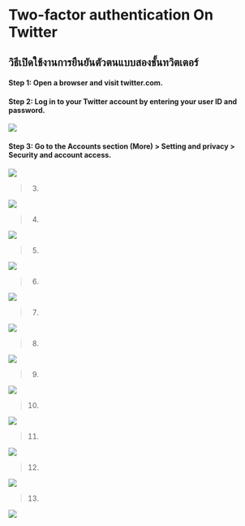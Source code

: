 # Two-factor authentication On Twitter

## วิธีเปิดใช้งานการยืนยันตัวตนแบบสองชั้นทวิตเตอร์ 

####  Step 1: Open a browser and visit twitter.com.
####  Step 2: Log in to your Twitter account by entering your user ID and password.

![](images/01.png)

####  Step 3: Go to the Accounts section (More) > Setting and privacy > Security and account access.

![](images/02.png)

>  3. 

![](images/03.png)

>  4. 

![](images/06.png)

>  5. 

![](images/07.png)

>  6. 

![](images/08.png)

>  7. 

![](images/09.png)

>  8. 

![](images/09-1.png)

>  9. 

![](images/10.png)

>  10. 

![](images/11.png)

>  11. 

![](images/12.png)

>  12. 

![](images/13.png)

>  13. 

![](images/14.png)


